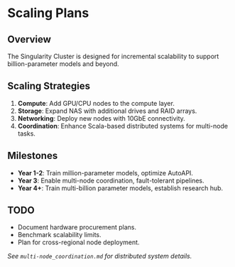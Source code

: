 # Scaling Plans

## Overview
The Singularity Cluster is designed for incremental scalability to support billion-parameter models and beyond.

## Scaling Strategies
1. **Compute**: Add GPU/CPU nodes to the compute layer.
2. **Storage**: Expand NAS with additional drives and RAID arrays.
3. **Networking**: Deploy new nodes with 10GbE connectivity.
4. **Coordination**: Enhance Scala-based distributed systems for multi-node tasks.

## Milestones
- **Year 1-2**: Train million-parameter models, optimize AutoAPI.
- **Year 3**: Enable multi-node coordination, fault-tolerant pipelines.
- **Year 4+**: Train multi-billion parameter models, establish research hub.

## TODO
- Document hardware procurement plans.
- Benchmark scalability limits.
- Plan for cross-regional node deployment.

*See `multi-node_coordination.md` for distributed system details.*
